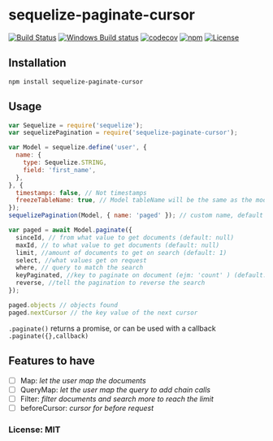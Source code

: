 # sequelize-paginate-cursor 
[![Build Status](https://travis-ci.org/davidlondono/mongoose-paginate-cursor.svg?branch=master)](https://travis-ci.org/davidlondono/mongoose-paginate-cursor)
[![Windows Build status](https://ci.appveyor.com/api/projects/status/yya8kq68y4k3sy3h?svg=true)](https://ci.appveyor.com/project/davidlondono/mongoose-paginate-cursor)
[![codecov](https://codecov.io/gh/davidlondono/mongoose-paginate-cursor/branch/master/graph/badge.svg)](https://codecov.io/gh/davidlondono/mongoose-paginate-cursor)
[![npm](https://img.shields.io/npm/dm/mongoose-paginate-cursor.svg?maxAge=2592000)](https://www.npmjs.com/package/mongoose-paginate-cursor)
[![License](https://img.shields.io/npm/l/mongoose-paginate-cursor.svg?maxAge=2592000?style=plastic)](https://github.com/davidlondono/mongoose-paginate-cursor/blob/master/LICENSE)


## Installation

`npm install sequelize-paginate-cursor`

## Usage
```js
var Sequelize = require('sequelize');
var sequelizePagination = require('sequelize-paginate-cursor');

var Model = sequelize.define('user', {
  name: {
    type: Sequelize.STRING,
    field: 'first_name',
  },
}, {
  timestamps: false, // Not timestamps
  freezeTableName: true, // Model tableName will be the same as the model name
});
sequelizePagination(Model, { name: 'paged' }); // custom name, default 'paginate'

var paged = await Model.paginate({
  sinceId, // from what value to get documents (default: null)
  maxId, // to what value to get documents (default: null)
  limit, //amount of documents to get on search (default: 1)
  select, //what values get on request
  where, // query to match the search
  keyPaginated, //key to paginate on document (ejm: 'count' ) (default: 'id')
  reverse, //tell the pagination to reverse the search
});

paged.objects // objects found
paged.nextCursor // the key value of the next cursor
```
`.paginate()` returns a promise, or can be used with a callback
`.paginate({},callback)`

## Features to have
- [ ] Map: *let the user map the documents*
- [ ] QueryMap: *let the user map the query to add chain calls*
- [ ] Filter: *filter documents and search more to reach the limit*
- [ ] beforeCursor: *cursor for before request*

### License: MIT
